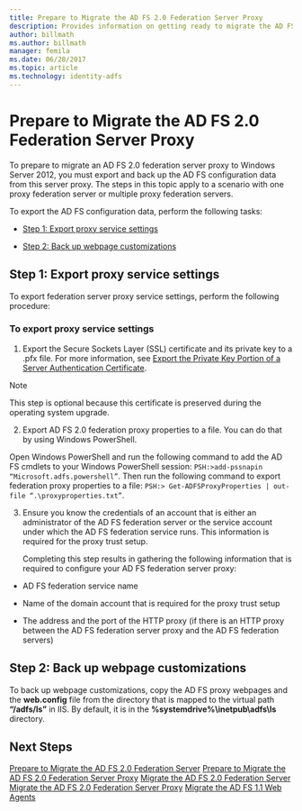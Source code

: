 ```yaml
---
title: Prepare to Migrate the AD FS 2.0 Federation Server Proxy
description: Provides information on getting ready to migrate the AD FS server proxy to Windows Server 2012.
author: billmath
ms.author: billmath
manager: femila
ms.date: 06/28/2017
ms.topic: article
ms.technology: identity-adfs
---
```


# Prepare to Migrate the AD FS 2.0 Federation Server Proxy

To prepare to migrate an AD FS 2.0 federation server proxy to Windows Server 2012, you must export and back up the AD FS configuration data from this server proxy.  The steps in this topic apply to a scenario with one proxy federation server or multiple proxy federation servers.

 To export the AD FS configuration data, perform the following tasks:

-   [Step 1: Export proxy service settings](#step-1-export-proxy-service-settings)

-   [Step 2: Back up webpage customizations](#step-2-back-up-webpage-customizations)

##  Step 1: Export proxy service settings
 To export federation server proxy service settings, perform the following procedure:

### To export proxy service settings

1.  Export the Secure Sockets Layer (SSL) certificate and its private key to a .pfx file. For more information, see [Export the Private Key Portion of a Server Authentication Certificate](export-the-private-key-portion-of-a-server-authentication-certificate.md).

> [!NOTE]
>  This step is optional because this certificate is preserved during the operating system upgrade.

2. Export AD FS 2.0 federation proxy properties to a file. You can do that by using Windows PowerShell.

Open Windows PowerShell and run the following command to add the AD FS cmdlets to your Windows PowerShell session: `PSH:>add-pssnapin “Microsoft.adfs.powershell”`. Then run the following command to export federation proxy properties to a file: `PSH:> Get-ADFSProxyProperties | out-file “.\proxyproperties.txt”`.

3. Ensure you know the credentials of an account that is either an administrator of the AD FS federation server or the service account under which the AD FS federation service runs.  This information is required for the proxy trust setup.

   Completing this step results in gathering the following information that is required to configure your AD FS federation server proxy:

-   AD FS federation service name

-   Name of the domain account that is required for the proxy trust setup

-   The address and the port of the HTTP proxy (if there is an HTTP proxy between the AD FS federation server proxy and the AD FS federation servers)

##  Step 2: Back up webpage customizations
 To back up webpage customizations, copy the AD FS proxy webpages and the **web.config** file from the directory that is mapped to the virtual path **“/adfs/ls”** in IIS.  By default, it is in the **%systemdrive%\inetpub\adfs\ls** directory.

## Next Steps
 [Prepare to Migrate the AD FS 2.0 Federation Server](prepare-to-migrate-ad-fs-fed-server.md)
 [Prepare to Migrate the AD FS 2.0 Federation Server Proxy](prepare-to-migrate-ad-fs-fed-proxy.md)
 [Migrate the AD FS 2.0 Federation Server](migrate-the-ad-fs-fed-server.md)
 [Migrate the AD FS 2.0 Federation Server Proxy](migrate-the-ad-fs-2-fed-server-proxy.md)
 [Migrate the AD FS 1.1 Web Agents](migrate-the-ad-fs-web-agent.md)